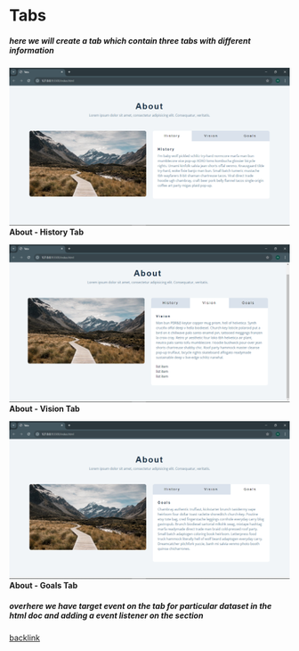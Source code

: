 # Tabs

##### here we will create a tab which contain three tabs with different information

![About - History Tab](../11-tabs/images/Screenshot%20(660).png)
**About - History Tab**

![About - Vision Tab](../11-tabs/images/Screenshot%20(661).png)
**About - Vision Tab**

![About - Goals Tab](../11-tabs/images/Screenshot%20(662).png)
**About - Goals Tab**

##### overhere we have target event on the tab for particular dataset in the html doc and adding a event listener on the section 

[backlink](../ReadMe.md)